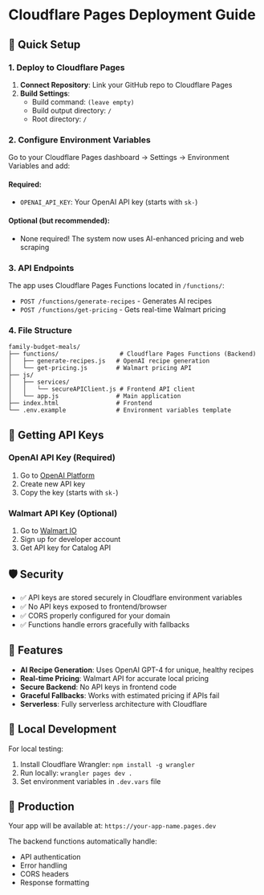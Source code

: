 # Cloudflare Pages Deployment Guide

## 🚀 Quick Setup

### 1. Deploy to Cloudflare Pages

1. **Connect Repository**: Link your GitHub repo to Cloudflare Pages
2. **Build Settings**: 
   - Build command: `(leave empty)`
   - Build output directory: `/`
   - Root directory: `/`

### 2. Configure Environment Variables

Go to your Cloudflare Pages dashboard → Settings → Environment Variables and add:

#### Required:
- `OPENAI_API_KEY`: Your OpenAI API key (starts with `sk-`)

#### Optional (but recommended):
- None required! The system now uses AI-enhanced pricing and web scraping

### 3. API Endpoints

The app uses Cloudflare Pages Functions located in `/functions/`:

- `POST /functions/generate-recipes` - Generates AI recipes
- `POST /functions/get-pricing` - Gets real-time Walmart pricing

### 4. File Structure

```
family-budget-meals/
├── functions/                 # Cloudflare Pages Functions (Backend)
│   ├── generate-recipes.js   # OpenAI recipe generation
│   └── get-pricing.js        # Walmart pricing API
├── js/
│   ├── services/
│   │   └── secureAPIClient.js # Frontend API client
│   └── app.js                # Main application
├── index.html                # Frontend
└── .env.example              # Environment variables template
```

## 🔑 Getting API Keys

### OpenAI API Key (Required)
1. Go to [OpenAI Platform](https://platform.openai.com/api-keys)
2. Create new API key
3. Copy the key (starts with `sk-`)

### Walmart API Key (Optional)
1. Go to [Walmart IO](https://walmart.io/)
2. Sign up for developer account
3. Get API key for Catalog API

## 🛡️ Security

- ✅ API keys are stored securely in Cloudflare environment variables
- ✅ No API keys exposed to frontend/browser
- ✅ CORS properly configured for your domain
- ✅ Functions handle errors gracefully with fallbacks

## 🎯 Features

- **AI Recipe Generation**: Uses OpenAI GPT-4 for unique, healthy recipes
- **Real-time Pricing**: Walmart API for accurate local pricing
- **Secure Backend**: No API keys in frontend code
- **Graceful Fallbacks**: Works with estimated pricing if APIs fail
- **Serverless**: Fully serverless architecture with Cloudflare

## 🔧 Local Development

For local testing:
1. Install Cloudflare Wrangler: `npm install -g wrangler`
2. Run locally: `wrangler pages dev .`
3. Set environment variables in `.dev.vars` file

## 📱 Production

Your app will be available at: `https://your-app-name.pages.dev`

The backend functions automatically handle:
- API authentication
- Error handling
- CORS headers
- Response formatting